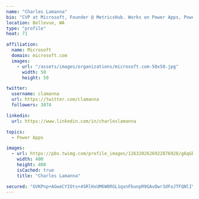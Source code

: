```yaml
---
name: "Charles Lamanna"
bio: "CVP at Microsoft, Founder @ MetricsHub. Works on Power Apps, Power Automate, Power Virtual Agent, Common Data Service and Dynamics 365."
location: Bellevue, WA
type: "profile"
heat: 71

affiliation:
  name: Microsoft
  domain: microsoft.com
  images:
    - url: "/assets/images/organizations/microsoft.com-50x50.jpg"
      width: 50
      height: 50

twitter:
  username: clamanna
  url: https://twitter.com/clamanna
  followers: 3874

linkedin:
  url: https://www.linkedin.com/in/charleslamanna

topics:
  - Power Apps

images:
  - url: https://pbs.twimg.com/profile_images/1263202626922876928/g6qGbHZ-_400x400.jpg
    width: 400
    height: 400
    isCached: true
    title: "Charles Lamanna"

secured: "GVKPnp+AGweCYIOts+4SRlHxUM6W8RGL1qxnFbunpR9GAvDwr3dFoJTFQNlIYEwumlUSrYcirVNQhcY7aZoNmY8pwoLrPZ4M0DQZRO9DXdvVkRFf/1AxgNRcyH0FyvwtUu39cqem/bQyuO/4g3jZR6ND17z+v7qDHPFZqGvwg8mgoSFVMzIsmrxdaHVY5/MbjHaNjh7/AKdwWsGffYOgbLA3boVq2sBNKW7JA+9dysE6Vc4cQbvbZ2a/yK/6mx8bo4pHXqyy2EwQMhj7CfnEGezlsi76t7y2yjgzvOhjDGIsfXvqZJSBAhsKf+iCbt9t50DCpWvB94jF5yD58T4ILLiO7KQNThqJ23jguP/Gh0ZD7+GvMJtcsRW3C+QbY0w77kJ1i7KpFiBnscWWdk9nnApf0V7b09O6S37AlDEckJM=;Gu/RraB+ow/gB1roConKcA=="
---
```


